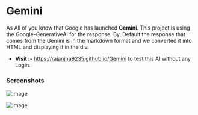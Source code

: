 # Gemini
As All of you know that Google has launched **Gemini**.
This project is using the Google-GenerativeAI for the response.
By, Default the response that comes from the Gemini is in the markdown format and we converted it into HTML and displaying it in the div.

- **Visit :-** https://rajanjha9235.github.io/Gemini to test this AI without any Login.
### Screenshots
![image](https://github.com/rajanjha9235/Gemini/assets/138964806/9895408e-140e-463c-9bd2-de6699c8fc92)

![image](https://github.com/rajanjha9235/Gemini/assets/138964806/3f775e5a-1f29-4436-99ea-5c7fed13801e)
